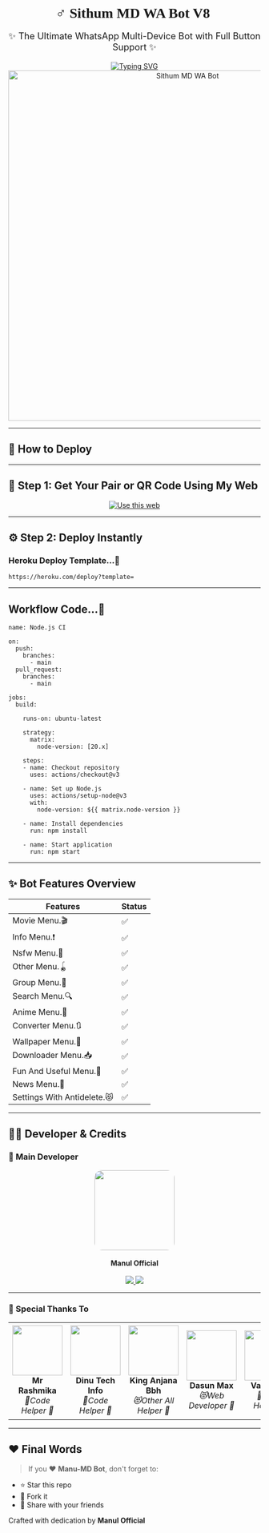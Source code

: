 <h1 align="center" style="font-family: 'Ribeye', cursive;">🧚‍♂️ Sithum MD WA Bot V8 🤍</h1>
<p align="center" style="font-size: 18px;">✨ The Ultimate WhatsApp Multi-Device Bot with Full Button Support ✨</p>

<div align="center">
  <a href="https://git.io/typing-svg">
    <img src="https://readme-typing-svg.demolab.com?font=Ribeye&size=40&pause=1000&color=00FFD1&center=true&width=800&height=80&lines=Welcome+to+Manu-MD;Your+Smart+Group+Assistant;By+Manul+Official" alt="Typing SVG" />
  </a>
</div>

<div align="center">
  <a href="https://youtube.com/">
    <img src="https://manul-official-new-api-site.vercel.app/manu-md" alt="Sithum MD WA Bot" width="700">
  </a>
</div>

---

## 🚀 How to Deploy
---

## 🔗 Step 1: Get Your Pair or QR Code Using My Web

<p align="center"> <a href="https://manu-md-new-public-web.vercel.app/" target="_blank"> <img src="https://img.shields.io/badge/Use%20this%20Web-green?style=for-the-badge&logo=github" alt="Use this web"> </a> </p>

---

## ⚙️ Step 2: Deploy Instantly

### Heroku Deploy Template...🍃

```
https://heroku.com/deploy?template=
```
---
## Workflow Code...🍃

```
name: Node.js CI

on:
  push:
    branches:
      - main
  pull_request:
    branches:
      - main

jobs:
  build:

    runs-on: ubuntu-latest

    strategy:
      matrix:
        node-version: [20.x]

    steps:
    - name: Checkout repository
      uses: actions/checkout@v3

    - name: Set up Node.js
      uses: actions/setup-node@v3
      with:
        node-version: ${{ matrix.node-version }}

    - name: Install dependencies
      run: npm install

    - name: Start application
      run: npm start
```
---

## ✨ Bot Features Overview

| Features              | Status |
|----------------------|--------|
| Movie Menu.🎬      | ✅     |
| Info Menu.❗            | ✅     |
| Nsfw Menu.🔞      | ✅     |
| Other Menu.🪀      | ✅     |
| Group Menu.👥       | ✅     |
| Search Menu.🔍      | ✅     |
| Anime Menu.💫       | ✅     |
| Converter Menu.🔃      | ✅     |
| Wallpaper Menu.🌌              | ✅     |
| Downloader Menu.📥              | ✅     |
| Fun And Useful Menu.🥳              | ✅     |
| News Menu.📰              | ✅     |
| Settings With Antidelete.😻              | ✅     |

---

## 👨‍💻 Developer & Credits

### 👑 Main Developer

<div align="center">
  <img src="https://i.ibb.co/Y7L525Xh/Manul-Ofc-X.jpg" width="160" style="border-radius: 15px;" />
  <br><br>
  <strong>Manul Official</strong><br><br>

  <a href="https://youtube.com/@ManulOfficialTech">
    <img src="https://img.shields.io/badge/YouTube-Manul%20Official-red?style=for-the-badge&logo=youtube" />
  </a>
  <a href="https://wa.me/94742274855">
    <img src="https://img.shields.io/badge/WhatsApp-Chat%20Now-25D366?style=for-the-badge&logo=whatsapp" />
  </a>
</div>

---

### 💎 Special Thanks To

<div align="center">

<table>
<tr>
<td align="center">
  <img src="https://i.ibb.co/KcK5jD2P/Manul-Ofc-X.jpg" width="100"><br>
  <b>Mr Rashmika</b><br><i>🤖Code Helper 🤍</i>
</td>

<td align="center">
  <img src="https://i.ibb.co/fzq32SfQ/Manul-Ofc-X.jpg" width="100"><br>
  <b>Dinu Tech Info</b><br><i>🤖Code Helper 🤍</i>
</td>

<td align="center">
  <img src="https://i.ibb.co/RpnpZg71/Manul-Ofc-X.jpg" width="100"><br>
  <b>King Anjana Bbh</b><br><i>😻Other All Helper 🤍</i>
</td>

<td align="center">
  <img src="https://i.ibb.co/LBjyW2k/IMG-20250524-WA0003.jpg" width="100"><br>
  <b>Dasun Max</b><br><i>😻Web Developer 🤍</i>
</td>

<td align="center">
  <img src="https://i.ibb.co/MDdrvfFc/Manul-Ofc-X.jpg" width="100"><br>
  <b>Vajira MD</b><br><i>🤖Code Helper 🤍</i>
</td>

<td align="center">
  <img src="https://i.ibb.co/GbnZ13V/Manul-Ofc-X.jpg" width="100"><br>
  <b>Sahirya Nethmi</b><br><i>🎙️Voice Helper 🤍</i>
</td>
</tr>
</table>

</div>

---

## ❤️ Final Words

> If you ❤️ **Manu-MD Bot**, don't forget to:
- ⭐ Star this repo  
- 🍴 Fork it  
- 📢 Share with your friends  

Crafted with dedication by **Manul Official**
